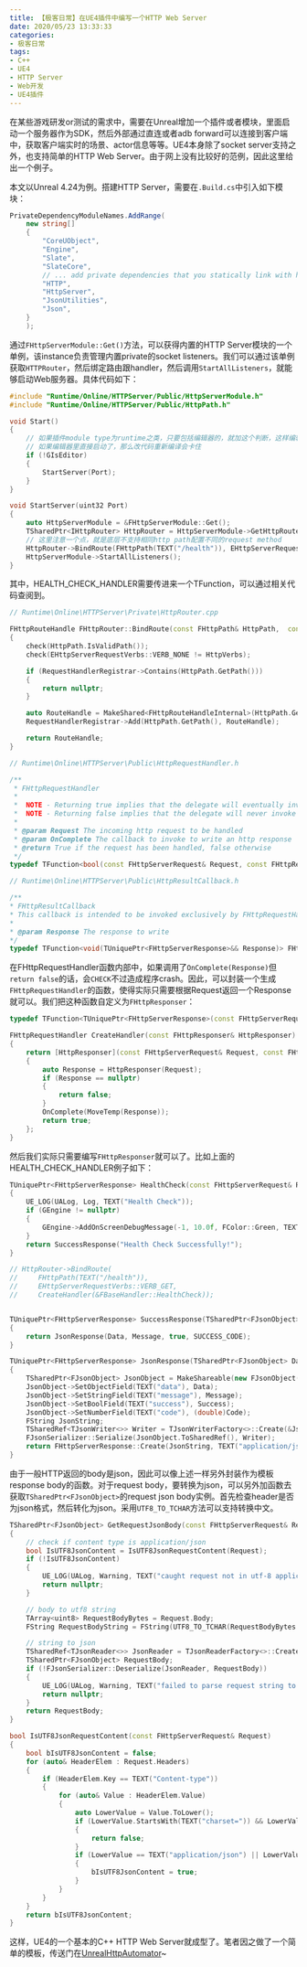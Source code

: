 ```yaml
---
title: 【极客日常】在UE4插件中编写一个HTTP Web Server
date: 2020/05/23 13:33:33
categories:
- 极客日常
tags:
- C++
- UE4
- HTTP Server
- Web开发
- UE4插件
---
```


在某些游戏研发or测试的需求中，需要在Unreal增加一个插件或者模块，里面启动一个服务器作为SDK，然后外部通过直连或者adb forward可以连接到客户端中，获取客户端实时的场景、actor信息等等。UE4本身除了socket server支持之外，也支持简单的HTTP Web Server。由于网上没有比较好的范例，因此这里给出一个例子。

本文以Unreal 4.24为例。搭建HTTP Server，需要在`.Build.cs`中引入如下模块：

```csharp
PrivateDependencyModuleNames.AddRange(
    new string[]
    {
        "CoreUObject",
        "Engine",
        "Slate",
        "SlateCore",
        // ... add private dependencies that you statically link with here ...
        "HTTP",
        "HttpServer",
        "JsonUtilities",
        "Json",
    }
    );
```

通过`FHttpServerModule::Get()`方法，可以获得内置的HTTP Server模块的一个单例，该instance负责管理内置private的socket listeners。我们可以通过该单例获取`HTTPRouter`，然后绑定路由跟handler，然后调用`StartAllListeners`，就能够启动Web服务器。具体代码如下：

<!-- more -->

```cpp
#include "Runtime/Online/HTTPServer/Public/HttpServerModule.h"
#include "Runtime/Online/HTTPServer/Public/HttpPath.h"

void Start()
{
    // 如果插件module type为runtime之类，只要包括编辑器的，就加这个判断，这样编辑器里不会直接启动server，而standalone时候可以启动
    // 如果编辑器里直接启动了，那么改代码重新编译会卡住
    if (!GIsEditor)
    {
        StartServer(Port);
    }
}

void StartServer(uint32 Port)
{
    auto HttpServerModule = &FHttpServerModule::Get();
    TSharedPtr<IHttpRouter> HttpRouter = HttpServerModule->GetHttpRouter(Port);
    // 这里注意一个点，就是底层不支持相同http path配置不同的request method
    HttpRouter->BindRoute(FHttpPath(TEXT("/health")), EHttpServerRequestVerbs::VERB_GET, HEALTH_CHECK_HANDLER);
    HttpServerModule->StartAllListeners();
}
```

其中，HEALTH_CHECK_HANDLER需要传进来一个TFunction，可以通过相关代码查阅到。

```cpp
// Runtime\Online\HTTPServer\Private\HttpRouter.cpp

FHttpRouteHandle FHttpRouter::BindRoute(const FHttpPath& HttpPath,  const EHttpServerRequestVerbs& HttpVerbs,  const FHttpRequestHandler& Handler)
{
    check(HttpPath.IsValidPath());
    check(EHttpServerRequestVerbs::VERB_NONE != HttpVerbs);

    if (RequestHandlerRegistrar->Contains(HttpPath.GetPath()))
    {
        return nullptr;
    }

    auto RouteHandle = MakeShared<FHttpRouteHandleInternal>(HttpPath.GetPath(), HttpVerbs, Handler);
    RequestHandlerRegistrar->Add(HttpPath.GetPath(), RouteHandle);

    return RouteHandle;
}

// Runtime\Online\HTTPServer\Public\HttpRequestHandler.h

/**
 * FHttpRequestHandler
 *
 *  NOTE - Returning true implies that the delegate will eventually invoke OnComplete
 *  NOTE - Returning false implies that the delegate will never invoke OnComplete
 * 
 * @param Request The incoming http request to be handled
 * @param OnComplete The callback to invoke to write an http response
 * @return True if the request has been handled, false otherwise
 */
typedef TFunction<bool(const FHttpServerRequest& Request, const FHttpResultCallback& OnComplete)> FHttpRequestHandler;

// Runtime\Online\HTTPServer\Public\HttpResultCallback.h

/**
* FHttpResultCallback
* This callback is intended to be invoked exclusively by FHttpRequestHandler delegates
* 
* @param Response The response to write
*/
typedef TFunction<void(TUniquePtr<FHttpServerResponse>&& Response)> FHttpResultCallback;
```

在FHttpRequestHandler函数内部中，如果调用了`OnComplete(Response)`但`return false`的话，会`CHECK`不过造成程序crash。因此，可以封装一个生成`FHttpRequestHandler`的函数，使得实际只需要根据Request返回一个Response就可以。我们把这种函数自定义为`FHttpResponser`：

```cpp
typedef TFunction<TUniquePtr<FHttpServerResponse>(const FHttpServerRequest& Request)> FHttpResponser;

FHttpRequestHandler CreateHandler(const FHttpResponser& HttpResponser)
{
    return [HttpResponser](const FHttpServerRequest& Request, const FHttpResultCallback& OnComplete)
    {
        auto Response = HttpResponser(Request);
        if (Response == nullptr)
        {
            return false;
        }
        OnComplete(MoveTemp(Response));
        return true;
    };
}
```

然后我们实际只需要编写`FHttpResponser`就可以了。比如上面的HEALTH_CHECK_HANDLER例子如下：

```cpp
TUniquePtr<FHttpServerResponse> HealthCheck(const FHttpServerRequest& Request)
{
    UE_LOG(UALog, Log, TEXT("Health Check"));
    if (GEngine != nullptr)
    {
        GEngine->AddOnScreenDebugMessage(-1, 10.0f, FColor::Green, TEXT("Health Check Successfully!"));
    }
    return SuccessResponse("Health Check Successfully!");
}

// HttpRouter->BindRoute(
//     FHttpPath(TEXT("/health")),
//     EHttpServerRequestVerbs::VERB_GET,
//     CreateHandler(&FBaseHandler::HealthCheck));


TUniquePtr<FHttpServerResponse> SuccessResponse(TSharedPtr<FJsonObject> Data, FString Message)
{
    return JsonResponse(Data, Message, true, SUCCESS_CODE);
}

TUniquePtr<FHttpServerResponse> JsonResponse(TSharedPtr<FJsonObject> Data, FString Message, bool Success, int32 Code)
{
    TSharedPtr<FJsonObject> JsonObject = MakeShareable(new FJsonObject());
    JsonObject->SetObjectField(TEXT("data"), Data);
    JsonObject->SetStringField(TEXT("message"), Message);
    JsonObject->SetBoolField(TEXT("success"), Success);
    JsonObject->SetNumberField(TEXT("code"), (double)Code);
    FString JsonString;
    TSharedRef<TJsonWriter<>> Writer = TJsonWriterFactory<>::Create(&JsonString);
    FJsonSerializer::Serialize(JsonObject.ToSharedRef(), Writer);
    return FHttpServerResponse::Create(JsonString, TEXT("application/json"));
}
```

由于一般HTTP返回的body是json，因此可以像上述一样另外封装作为模板response body的函数。对于request body，要转换为json，可以另外加函数去获取`TSharedPtr<FJsonObject>`的request json body实例。首先检查header是否为json格式，然后转化为json。采用`UTF8_TO_TCHAR`方法可以支持转换中文。

```cpp
TSharedPtr<FJsonObject> GetRequestJsonBody(const FHttpServerRequest& Request)
{
    // check if content type is application/json
    bool IsUTF8JsonContent = IsUTF8JsonRequestContent(Request);
    if (!IsUTF8JsonContent)
    {
        UE_LOG(UALog, Warning, TEXT("caught request not in utf-8 application/json body content!"));
        return nullptr;
    }

    // body to utf8 string
    TArray<uint8> RequestBodyBytes = Request.Body;
    FString RequestBodyString = FString(UTF8_TO_TCHAR(RequestBodyBytes.GetData()));

    // string to json
    TSharedRef<TJsonReader<>> JsonReader = TJsonReaderFactory<>::Create(RequestBodyString);
    TSharedPtr<FJsonObject> RequestBody;
    if (!FJsonSerializer::Deserialize(JsonReader, RequestBody))
    {
        UE_LOG(UALog, Warning, TEXT("failed to parse request string to json: %s"), *RequestBodyString);
        return nullptr;
    }
    return RequestBody;
}

bool IsUTF8JsonRequestContent(const FHttpServerRequest& Request)
{
    bool bIsUTF8JsonContent = false;
    for (auto& HeaderElem : Request.Headers)
    {
        if (HeaderElem.Key == TEXT("Content-type"))
        {
            for (auto& Value : HeaderElem.Value)
            {
                auto LowerValue = Value.ToLower();
                if (LowerValue.StartsWith(TEXT("charset=")) && LowerValue != TEXT("charset=utf-8"))
                {
                    return false;
                }
                if (LowerValue == TEXT("application/json") || LowerValue == TEXT("text/json"))
                {
                    bIsUTF8JsonContent = true;
                }
            }
        }
    }
    return bIsUTF8JsonContent;
}
```

这样，UE4的一个基本的C++ HTTP Web Server就成型了。笔者因之做了一个简单的模板，传送门在[UnrealHttpAutomator](https://github.com/utmhikari/UnrealHttpServer)~
